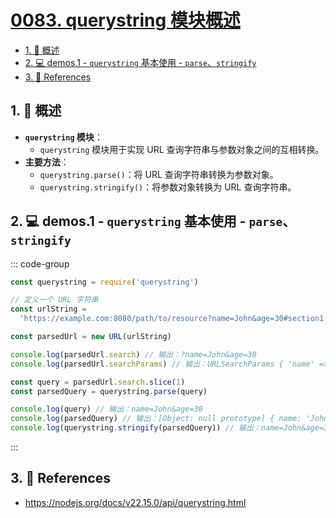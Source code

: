 # [0083. querystring 模块概述](https://github.com/tnotesjs/TNotes.nodejs/tree/main/notes/0083.%20querystring%20%E6%A8%A1%E5%9D%97%E6%A6%82%E8%BF%B0)

<!-- region:toc -->

- [1. 📝 概述](#1--概述)
- [2. 💻 demos.1 - `querystring` 基本使用 - `parse`、`stringify`](#2--demos1---querystring-基本使用---parsestringify)
- [3. 🔗 References](#3--references)

<!-- endregion:toc -->

## 1. 📝 概述

- **`querystring` 模块**：
  - `querystring` 模块用于实现 URL 查询字符串与参数对象之间的互相转换。
- **主要方法**：
  - `querystring.parse()`：将 URL 查询字符串转换为参数对象。
  - `querystring.stringify()`：将参数对象转换为 URL 查询字符串。

## 2. 💻 demos.1 - `querystring` 基本使用 - `parse`、`stringify`

::: code-group

```js [1.cjs - parse、stringify] {13,17}
const querystring = require('querystring')

// 定义一个 URL 字符串
const urlString =
  'https://example.com:8080/path/to/resource?name=John&age=30#section1'

const parsedUrl = new URL(urlString)

console.log(parsedUrl.search) // 输出：?name=John&age=30
console.log(parsedUrl.searchParams) // 输出：URLSearchParams { 'name' => 'John', 'age' => '30' }

const query = parsedUrl.search.slice(1)
const parsedQuery = querystring.parse(query)

console.log(query) // 输出：name=John&age=30
console.log(parsedQuery) // 输出：[Object: null prototype] { name: 'John', age: '30' }
console.log(querystring.stringify(parsedQuery)) // 输出：name=John&age=30
```

:::

## 3. 🔗 References

- https://nodejs.org/docs/v22.15.0/api/querystring.html
